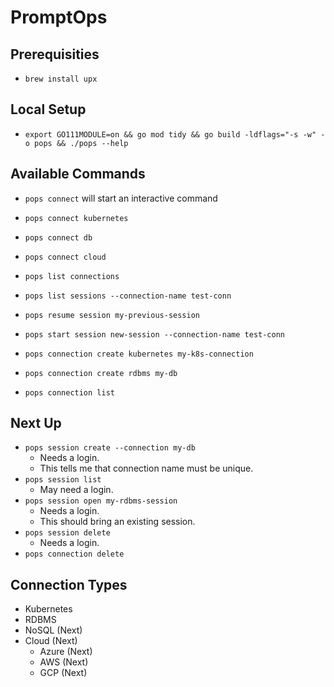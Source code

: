 # PromptOps

## Prerequisities

- `brew install upx`

## Local Setup

- `export GO111MODULE=on && go mod tidy && go build -ldflags="-s -w" -o pops && ./pops --help`

## Available Commands

- `pops connect` will start an interactive command
- `pops connect kubernetes`
- `pops connect db`
- `pops connect cloud`
- `pops list connections`
- `pops list sessions --connection-name test-conn`
- `pops resume session my-previous-session`
- `pops start session new-session --connection-name test-conn`

- `pops connection create kubernetes my-k8s-connection`
- `pops connection create rdbms my-db`
- `pops connection list`

## Next Up

- `pops session create --connection my-db`
  - Needs a login.
  - This tells me that connection name must be unique.
- `pops session list`
  - May need a login.
- `pops session open my-rdbms-session`
  - Needs a login.
  - This should bring an existing session.
- `pops session delete`
  - Needs a login.
- `pops connection delete`

## Connection Types

- Kubernetes
- RDBMS
- NoSQL (Next)
- Cloud (Next)
  - Azure (Next)
  - AWS (Next)
  - GCP (Next)
